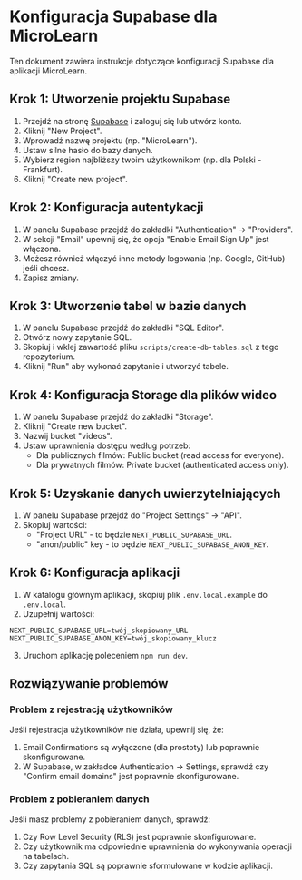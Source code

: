 # Konfiguracja Supabase dla MicroLearn

Ten dokument zawiera instrukcje dotyczące konfiguracji Supabase dla aplikacji MicroLearn.

## Krok 1: Utworzenie projektu Supabase

1. Przejdź na stronę [Supabase](https://supabase.com/) i zaloguj się lub utwórz konto.
2. Kliknij "New Project".
3. Wprowadź nazwę projektu (np. "MicroLearn").
4. Ustaw silne hasło do bazy danych.
5. Wybierz region najbliższy twoim użytkownikom (np. dla Polski - Frankfurt).
6. Kliknij "Create new project".

## Krok 2: Konfiguracja autentykacji

1. W panelu Supabase przejdź do zakładki "Authentication" -> "Providers".
2. W sekcji "Email" upewnij się, że opcja "Enable Email Sign Up" jest włączona.
3. Możesz również włączyć inne metody logowania (np. Google, GitHub) jeśli chcesz.
4. Zapisz zmiany.

## Krok 3: Utworzenie tabel w bazie danych

1. W panelu Supabase przejdź do zakładki "SQL Editor".
2. Otwórz nowy zapytanie SQL.
3. Skopiuj i wklej zawartość pliku `scripts/create-db-tables.sql` z tego repozytorium.
4. Kliknij "Run" aby wykonać zapytanie i utworzyć tabele.

## Krok 4: Konfiguracja Storage dla plików wideo

1. W panelu Supabase przejdź do zakładki "Storage".
2. Kliknij "Create new bucket".
3. Nazwij bucket "videos".
4. Ustaw uprawnienia dostępu według potrzeb:
   - Dla publicznych filmów: Public bucket (read access for everyone).
   - Dla prywatnych filmów: Private bucket (authenticated access only).

## Krok 5: Uzyskanie danych uwierzytelniających

1. W panelu Supabase przejdź do "Project Settings" -> "API".
2. Skopiuj wartości:
   - "Project URL" - to będzie `NEXT_PUBLIC_SUPABASE_URL`.
   - "anon/public" key - to będzie `NEXT_PUBLIC_SUPABASE_ANON_KEY`.

## Krok 6: Konfiguracja aplikacji

1. W katalogu głównym aplikacji, skopiuj plik `.env.local.example` do `.env.local`.
2. Uzupełnij wartości:
```
NEXT_PUBLIC_SUPABASE_URL=twój_skopiowany_URL
NEXT_PUBLIC_SUPABASE_ANON_KEY=twój_skopiowany_klucz
```

3. Uruchom aplikację poleceniem `npm run dev`.

## Rozwiązywanie problemów

### Problem z rejestracją użytkowników
Jeśli rejestracja użytkowników nie działa, upewnij się, że:
1. Email Confirmations są wyłączone (dla prostoty) lub poprawnie skonfigurowane.
2. W Supabase, w zakładce Authentication -> Settings, sprawdź czy "Confirm email domains" jest poprawnie skonfigurowane.

### Problem z pobieraniem danych
Jeśli masz problemy z pobieraniem danych, sprawdź:
1. Czy Row Level Security (RLS) jest poprawnie skonfigurowane.
2. Czy użytkownik ma odpowiednie uprawnienia do wykonywania operacji na tabelach.
3. Czy zapytania SQL są poprawnie sformułowane w kodzie aplikacji. 